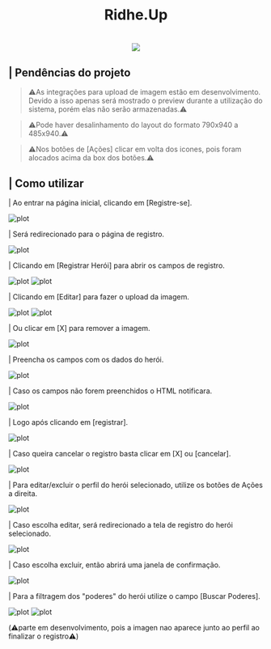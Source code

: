 <h1 align="center">Ridhe.Up</h1>

<h1 align="center"><img src="https://github.com/MichelBNasc/Ridhe.Up/blob/main/img/icons/LOGO.png"></h1>


## | Pendências do projeto

>⚠️As integrações para upload de imagem estão em desenvolvimento. Devido a isso apenas será mostrado o preview durante a utilização do sistema,
>  porém elas não serão armazenadas.⚠️

>⚠️Pode haver desalinhamento do layout do formato 790x940 a 485x940.⚠️

>⚠️Nos botões de [Ações] clicar em volta dos icones, pois foram alocados acima da box dos botões.⚠️

## | Como utilizar

<p> | Ao entrar na página inicial, clicando em [Registre-se].</p>

![plot](https://github.com/MichelBNasc/Ridhe.Up/blob/main/img/telas/1como_utilizar.jpg)

<p> | Será redirecionado para o página de registro.</p>

![plot](https://github.com/MichelBNasc/Ridhe.Up/blob/main/img/telas/registro_home.jpeg)

<p> | Clicando em [Registrar Herói] para abrir os campos de registro.</p>

![plot](https://github.com/MichelBNasc/Ridhe.Up/blob/main/img/telas/2como_utilizar.jpg)
![plot](https://github.com/MichelBNasc/Ridhe.Up/blob/main/img/telas/registro_registrando_heroi.jpeg)

<p> | Clicando em [Editar] para fazer o upload da imagem.</p>

![plot](https://github.com/MichelBNasc/Ridhe.Up/blob/main/img/telas/3como_utilizar.jpg)
![plot](https://github.com/MichelBNasc/Ridhe.Up/blob/main/img/telas/registro_upando_imagem.jpeg)

<p> | Ou clicar em [X] para remover a imagem.</p>

![plot](https://github.com/MichelBNasc/Ridhe.Up/blob/main/img/telas/4como_utilizar.jpg)

<p> | Preencha os campos com os dados do herói.</p>

![plot](https://github.com/MichelBNasc/Ridhe.Up/blob/main/img/telas/registro_campos_vazios.jpeg)

<p> | Caso os campos não forem preenchidos o HTML notificara.</p>

![plot](https://github.com/MichelBNasc/Ridhe.Up/blob/main/img/telas/registro_preencher_campos.jpeg)

<p> | Logo após clicando em [registrar].</p>

![plot](https://github.com/MichelBNasc/Ridhe.Up/blob/main/img/telas/5como_utilizar.jpg)

<p> | Caso queira cancelar o registro basta clicar em [X] ou [cancelar].</p>
  
![plot](https://github.com/MichelBNasc/Ridhe.Up/blob/main/img/telas/6como_utilizar.jpg)

<p> | Para editar/excluir o perfil do herói selecionado, utilize os botões de Ações a direita.</p>

![plot](https://github.com/MichelBNasc/Ridhe.Up/blob/main/img/telas/7como_utilizar.jpg)

<p> | Caso escolha editar, será redirecionado a tela de registro do herói selecionado.</p>

![plot](https://github.com/MichelBNasc/Ridhe.Up/blob/main/img/telas/registro_editando%20heroi.jpeg)

<p> | Caso escolha excluir, então abrirá uma janela de confirmação.</p>

![plot](https://github.com/MichelBNasc/Ridhe.Up/blob/main/img/telas/registro_editando%20heroi.jpeg)

<p> | Para a filtragem dos "poderes" do herói utilize o campo [Buscar Poderes].</p>

![plot](https://github.com/MichelBNasc/Ridhe.Up/blob/main/img/telas/8como_utilizar.jpg)
![plot](https://github.com/MichelBNasc/Ridhe.Up/blob/main/img/telas/registro_buscar.jpeg)



(⚠️parte em desenvolvimento, pois a imagen nao aparece junto ao perfil ao finalizar o registro⚠️)

